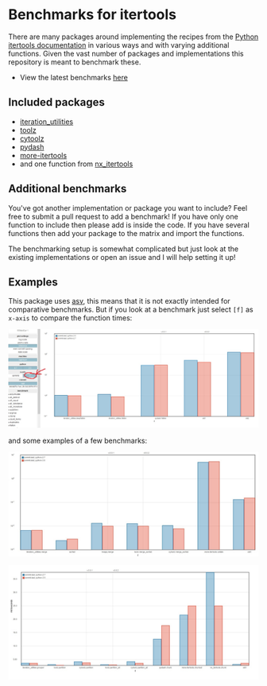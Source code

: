 Benchmarks for itertools
========================

There are many packages around implementing the recipes from the [Python
itertools documentation](https://docs.python.org/library/itertools.html#recipes)
in various ways and with varying additional functions. Given the vast number
of packages and implementations this repository is meant to benchmark these.

- View the latest benchmarks [here](https://mseifert04.github.io/iutils_benchmarks/)

Included packages
-----------------

- [iteration_utilities](https://github.com/MSeifert04/iteration_utilities)
- [toolz](https://github.com/pytoolz/toolz)
- [cytoolz](https://github.com/pytoolz/cytoolz)
- [pydash](https://github.com/dgilland/pydash)
- [more-itertools](https://github.com/erikrose/more-itertools)
- and one function from [nx_itertools](https://github.com/nxdevel/nx_itertools)

Additional benchmarks
---------------------

You've got another implementation or package you want to include? Feel free to
submit a pull request to add a benchmark! If you have only one function to
include then please add is inside the code. If you have several functions then
add your package to the matrix and import the functions.

The benchmarking setup is somewhat complicated but just look at the existing
implementations or open an issue and I will help setting it up!

Examples
--------

This package uses [asv](https://github.com/spacetelescope/asv), this means that
it is not exactly intended for comparative benchmarks. But if you look at a
benchmark just select ``[f]`` as ``x-axis`` to compare the function times:

![no alt text](imgs/setting_xaxis.jpg "Set the x-axis")

and some examples of a few benchmarks:

![no alt text](imgs/example1.jpg "Set the x-axis")


![no alt text](imgs/example2.jpg "Set the x-axis")
